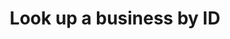 ---
title: Look up a business by ID
excerpt: >-
  Look up an existing business by ID. If the business exists, it will redirect
  to the fetch endpoint with corresponding token of the business in the path.
api:
  file: oas.json
  operationId: crm_business_id_lookup_post
hidden: false
---